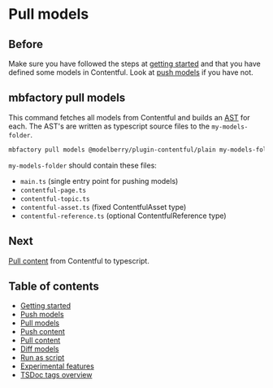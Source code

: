 # Pull models

## Before

Make sure you have followed the steps at [getting started](./getting-started.md)
and that you have defined some models in Contentful. Look at [push
models](./push-models.md) if you have not.

## mbfactory pull models

This command fetches all models from Contentful and builds an
[AST](https://en.wikipedia.org/wiki/Abstract_syntax_tree) for each. The AST's
are written as typescript source files to the `my-models-folder`.

```bash
mbfactory pull models @modelberry/plugin-contentful/plain my-models-folder
```

`my-models-folder` should contain these files:

- `main.ts` (single entry point for pushing models)
- `contentful-page.ts`
- `contentful-topic.ts`
- `contentful-asset.ts` (fixed ContentfulAsset type)
- `contentful-reference.ts` (optional ContentfulReference type)

## Next

[Pull content](./pull-content.md) from Contentful to typescript.

## Table of contents

- [Getting started](./getting-started.md)
- [Push models](./push-models.md)
- [Pull models](./pull-models.md)
- [Push content](./push-content.md)
- [Pull content](./pull-content.md)
- [Diff models](./diff-models.md)
- [Run as script](./run-as-script.md)
- [Experimental features](./experimental-features.md)
- [TSDoc tags overview](./tsdocs-tags-overview.md)

